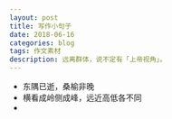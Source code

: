 ```yaml
---
layout: post
title: 写作小句子
date: 2018-06-16
categories: blog
tags: 作文素材
description: 远离群体，说不定有「上帝视角」。
---
```



- 东隅已逝，桑榆非晚
- 横看成岭侧成峰，远近高低各不同
-
